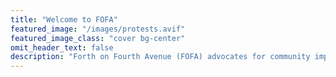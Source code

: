 ```yaml
---
title: "Welcome to FOFA"
featured_image: "/images/protests.avif"
featured_image_class: "cover bg-center"
omit_header_text: false
description: "Forth on Fourth Avenue (FOFA) advocates for community improvements along Fourth Avenue. We work with local residents and businesses to create a better neighborhood."
---
```


